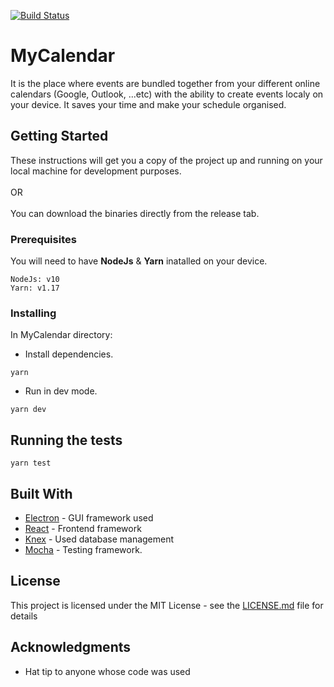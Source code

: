 [![Build Status](https://travis-ci.org/MahmoudRizk/MyCalendar.svg?branch=master)](https://travis-ci.org/MahmoudRizk/MyCalendar)
# MyCalendar

It is the place where events are bundled together from your different online calendars (Google, Outlook, ...etc) with the 
ability to create events localy on your device. 
It saves your time and make your schedule organised.

## Getting Started

These instructions will get you a copy of the project up and running on your local machine for development purposes.
<br><br>OR<br><br>
You can download the binaries directly from the release tab.

### Prerequisites

You will need to have <b>NodeJs</b> & <b>Yarn</b> inatalled on your device.

```
NodeJs: v10
Yarn: v1.17
```

### Installing

In MyCalendar directory:

* Install dependencies.
```
yarn
```
* Run in dev mode.
```
yarn dev
```

## Running the tests

```
yarn test
```
## Built With

* [Electron](https://electronjs.org/) - GUI framework used
* [React](https://reactjs.org/) - Frontend framework
* [Knex](http://knexjs.org/) - Used database management
* [Mocha](https://mochajs.org/) - Testing framework.

## License

This project is licensed under the MIT License - see the [LICENSE.md](LICENSE.md) file for details

## Acknowledgments

* Hat tip to anyone whose code was used


